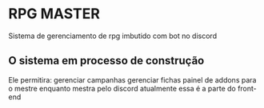 # RPG MASTER
Sistema de gerenciamento de rpg imbutido com bot no discord

## O sistema em processo de construção 
Ele permitira:
gerenciar campanhas
gerenciar fichas
painel de addons para o mestre enquanto mestra pelo discord
atualmente essa é a parte do front-end









